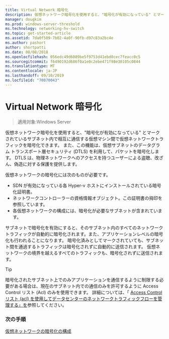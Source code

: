 ```yaml
---
title: Virtual Network 暗号化
description: 仮想ネットワーク暗号化を使用すると、"暗号化が有効になっている" とマークされているサブネット内で相互に通信する仮想マシン間で仮想ネットワークトラフィックを暗号化できます。
manager: dougkim
ms.prod: windows-server-threshold
ms.technology: networking-hv-switch
ms.topic: get-started-article
ms.assetid: 7da0f509-7b02-4a0f-90fb-d97c83a2bc4e
ms.author: pashort
author: shortpatti
ms.date: 08/08/2018
ms.openlocfilehash: 056edc49d6089be5f9753d41ebd0cec7feacc0c5
ms.sourcegitcommit: f6490192d686f0a1e0c2ebe471f98e30105c0844
ms.translationtype: MT
ms.contentlocale: ja-JP
ms.lasthandoff: 09/10/2019
ms.locfileid: "70870043"
---
```

# <a name="virtual-network-encryption"></a>Virtual Network 暗号化

>適用対象:Windows Server

仮想ネットワーク暗号化を使用すると、"暗号化が有効になっている" とマークされているサブネット内で相互に通信する仮想マシン間で仮想ネットワークトラフィックを暗号化できます。 また、この機能は、仮想サブネットのデータグラム トランスポート層セキュリティ (DTLS) を利用して、パケットを暗号化します。 DTLS は、物理ネットワークへのアクセスを持つユーザーによる盗聴、改ざん、偽造に対する保護を提供します。

仮想ネットワークの暗号化には次のものが必要です。
- SDN が有効になっている各 Hyper-v ホストにインストールされている暗号化証明書。
- ネットワークコントローラーの資格情報オブジェクト。この証明書の拇印を参照しています。
- 各仮想ネットワークの構成には、暗号化が必要なサブネットが含まれています。

サブネットで暗号化を有効にすると、そのサブネット内のすべてのネットワークトラフィックが自動的に暗号化されます。また、アプリケーションレベルの暗号化も行われることになります。  暗号化済みとしてマークされていても、サブネット間を通過するトラフィックは暗号化されずに自動的に送信されます。 仮想ネットワークの境界を越えるすべてのトラフィックも、暗号化されずに送信されます。

>[!TIP]
>暗号化されたサブネット上でのみアプリケーションを通信するように制限する必要がある場合は、現在のサブネット内での通信のみを許可するように Access Control リスト (Acl) のみを使用できます。 詳細については、「 [Access Control リスト (acl) を使用してデータセンターのネットワークトラフィックフローを管理する」を](https://docs.microsoft.com/windows-server/networking/sdn/manage/use-acls-for-traffic-flow)参照してください。

### <a name="next-steps"></a>次の手順

[仮想ネットワークの暗号化の構成](https://docs.microsoft.com/windows-server/networking/sdn/vnet-encryption/sdn-config-vnet-encryption)

